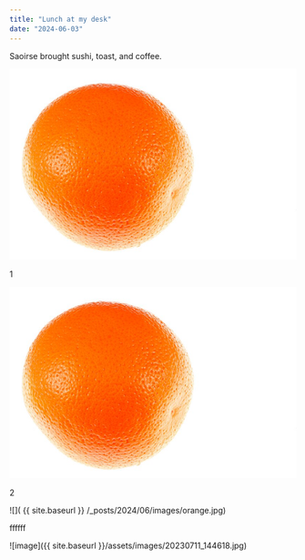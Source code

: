 ```yaml
---
title: "Lunch at my desk"
date: "2024-06-03"
---
```


Saoirse brought sushi, toast, and coffee.

![](/_posts/2024/06/images/orange.jpg)

1

![](images/orange.jpg)

2

![](    {{ site.baseurl }}   /_posts/2024/06/images/orange.jpg)

ffffff

![image]({{ site.baseurl }}/assets/images/20230711_144618.jpg)

